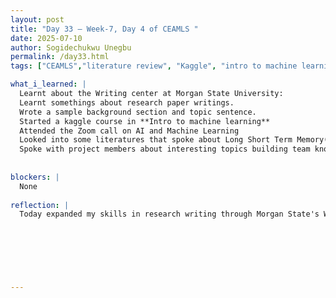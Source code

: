 ```yaml
---
layout: post
title: "Day 33 – Week-7, Day 4 of CEAMLS "
date: 2025-07-10
author: Sogidechukwu Unegbu
permalink: /day33.html
tags: ["CEAMLS","literature review", "Kaggle", "intro to machine learning"]

what_i_learned: |  
  Learnt about the Writing center at Morgan State University:
  Learnt somethings about research paper writings.
  Wrote a sample background section and topic sentence.
  Started a kaggle course in **Intro to machine learning**
  Attended the Zoom call on AI and Machine Learning
  Looked into some literatures that spoke about Long Short Term Memory(LSTM) and PM2.5
  Spoke with project members about interesting topics building team knowledge and understanding  
    
  
blockers: |
  None
  
reflection: |
  Today expanded my skills in research writing through Morgan State's Writing Centers presentation. I started a Kaggle's ML course. I started exploring LSTM networks for PM2.5 analysis. Joined the AI Zoom session although late I still learned what I could. It was a balanced day bridging academic writing, machine learning foundations, and applied research.


  
  

  
   
---
```

